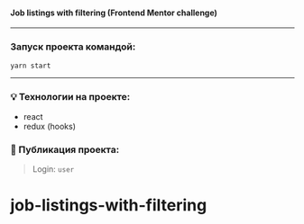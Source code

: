 #### Job listings with filtering (Frontend Mentor challenge)

---

### Запуск проекта командой:

```bash
yarn start
```

---

### 💡 Технологии на проекте:

- react
- redux (hooks)

### 🛑 Публикация проекта:

> Login: `user`
# job-listings-with-filtering
